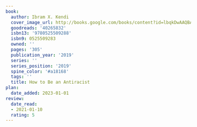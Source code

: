 ```yaml
---
book:
  author: Ibram X. Kendi
  cover_image_url: http://books.google.com/books/content?id=lbqkDwAAQBAJ&printsec=frontcover&img=1&zoom=1&edge=curl&source=gbs_api
  goodreads: '40265832'
  isbn13: '9780525509288'
  isbn9: 0525509283
  owned: ''
  pages: '305'
  publication_year: '2019'
  series: ''
  series_position: '2019'
  spine_color: '#a18168'
  tags: ''
  title: How to Be an Antiracist
plan:
  date_added: 2023-01-01
review:
  date_read:
  - 2021-01-10
  rating: 5
---
```

